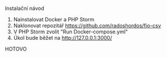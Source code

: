 Instalační návod

1. Nainstalovat Docker a PHP Storm
2. Naklonovat repozitář https://github.com/radoshordos/fio-csv
3. V PHP Storm zvolit "Run Docker-compose.yml"
4. Úkol bude běžet na http://127.0.0.1:3000/

HOTOVO
